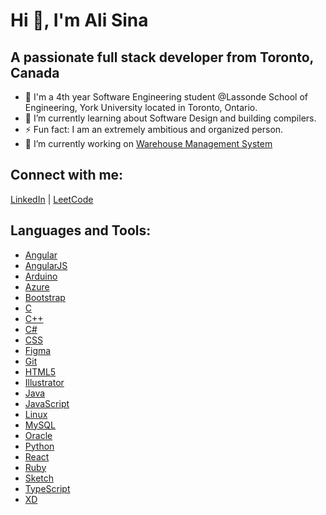 # Hi 👋, I'm Ali Sina

## A passionate full stack developer from Toronto, Canada

- 🔭 I'm a 4th year Software Engineering student @Lassonde School of Engineering, York University located in Toronto, Ontario.
- 🌱 I’m currently learning about Software Design and building compilers.
- ⚡ Fun fact: I am an extremely ambitious and organized person.
- 🔭 I’m currently working on [Warehouse Management System](alisina.tech/)

## Connect with me:

[LinkedIn](https://linkedin.com/in/alisina97) | [LeetCode](https://www.leetcode.com/ali3ina)

## Languages and Tools:

- [Angular](https://angular.io)
- [AngularJS](https://angular.io)
- [Arduino](https://www.arduino.cc/)
- [Azure](https://azure.microsoft.com/en-in/)
- [Bootstrap](https://getbootstrap.com)
- [C](https://www.cprogramming.com/)
- [C++](https://www.w3schools.com/cpp/)
- [C#](https://www.w3schools.com/cs/)
- [CSS](https://www.w3schools.com/css/)
- [Figma](https://www.figma.com/)
- [Git](https://git-scm.com/)
- [HTML5](https://www.w3.org/html/)
- [Illustrator](https://www.adobe.com/in/products/illustrator.html)
- [Java](https://www.java.com)
- [JavaScript](https://developer.mozilla.org/en-US/docs/Web/JavaScript)
- [Linux](https://www.linux.org/)
- [MySQL](https://www.mysql.com/)
- [Oracle](https://www.oracle.com/)
- [Python](https://www.python.org)
- [React](https://reactjs.org/)
- [Ruby](https://www.ruby-lang.org/en/)
- [Sketch](https://www.sketch.com/)
- [TypeScript](https://www.typescriptlang.org/)
- [XD](https://www.adobe.com/products/xd.html)

